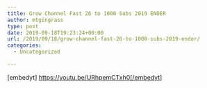 ```yaml
---
title: Grow Channel Fast 26 to 1000 Subs 2019 ENDER
author: mtgingrass
type: post
date: 2019-09-18T19:23:24+00:00
url: /2019/09/18/grow-channel-fast-26-to-1000-subs-2019-ender/
categories:
  - Uncategorized

---
```

[embedyt] https://youtu.be/URhpemCTxh0[/embedyt]